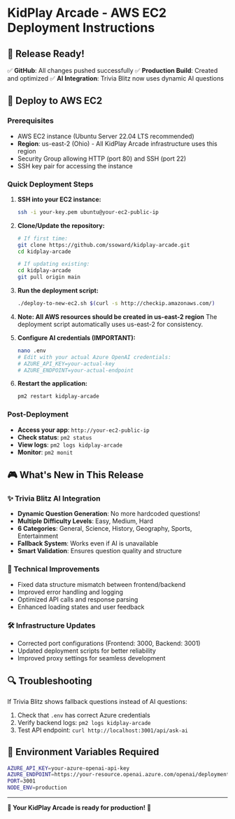 # KidPlay Arcade - AWS EC2 Deployment Instructions

## 🎉 Release Ready!

✅ **GitHub**: All changes pushed successfully
✅ **Production Build**: Created and optimized
✅ **AI Integration**: Trivia Blitz now uses dynamic AI questions

## 🚀 Deploy to AWS EC2

### Prerequisites
- AWS EC2 instance (Ubuntu Server 22.04 LTS recommended)
- **Region**: us-east-2 (Ohio) - All KidPlay Arcade infrastructure uses this region
- Security Group allowing HTTP (port 80) and SSH (port 22)
- SSH key pair for accessing the instance

### Quick Deployment Steps

1. **SSH into your EC2 instance:**
   ```bash
   ssh -i your-key.pem ubuntu@your-ec2-public-ip
   ```

2. **Clone/Update the repository:**
   ```bash
   # If first time:
   git clone https://github.com/ssoward/kidplay-arcade.git
   cd kidplay-arcade
   
   # If updating existing:
   cd kidplay-arcade
   git pull origin main
   ```

3. **Run the deployment script:**
   ```bash
   ./deploy-to-new-ec2.sh $(curl -s http://checkip.amazonaws.com/)
   ```

4. **Note: All AWS resources should be created in us-east-2 region**
   The deployment script automatically uses us-east-2 for consistency.

4. **Configure AI credentials (IMPORTANT):**
   ```bash
   nano .env
   # Edit with your actual Azure OpenAI credentials:
   # AZURE_API_KEY=your-actual-key
   # AZURE_ENDPOINT=your-actual-endpoint
   ```

5. **Restart the application:**
   ```bash
   pm2 restart kidplay-arcade
   ```

### Post-Deployment

- **Access your app**: `http://your-ec2-public-ip`
- **Check status**: `pm2 status`
- **View logs**: `pm2 logs kidplay-arcade`
- **Monitor**: `pm2 monit`

## 🎮 What's New in This Release

### ✨ Trivia Blitz AI Integration
- **Dynamic Question Generation**: No more hardcoded questions!
- **Multiple Difficulty Levels**: Easy, Medium, Hard
- **6 Categories**: General, Science, History, Geography, Sports, Entertainment
- **Fallback System**: Works even if AI is unavailable
- **Smart Validation**: Ensures question quality and structure

### 🔧 Technical Improvements
- Fixed data structure mismatch between frontend/backend
- Improved error handling and logging
- Optimized API calls and response parsing
- Enhanced loading states and user feedback

### 🛠️ Infrastructure Updates
- Corrected port configurations (Frontend: 3000, Backend: 3001)
- Updated deployment scripts for better reliability
- Improved proxy settings for seamless development

## 🔍 Troubleshooting

If Trivia Blitz shows fallback questions instead of AI questions:
1. Check that `.env` has correct Azure credentials
2. Verify backend logs: `pm2 logs kidplay-arcade`
3. Test API endpoint: `curl http://localhost:3001/api/ask-ai`

## 📝 Environment Variables Required

```bash
AZURE_API_KEY=your-azure-openai-api-key
AZURE_ENDPOINT=https://your-resource.openai.azure.com/openai/deployments/your-deployment/chat/completions?api-version=2023-03-15-preview
PORT=3001
NODE_ENV=production
```

---

**🎯 Your KidPlay Arcade is ready for production!** 🎉
